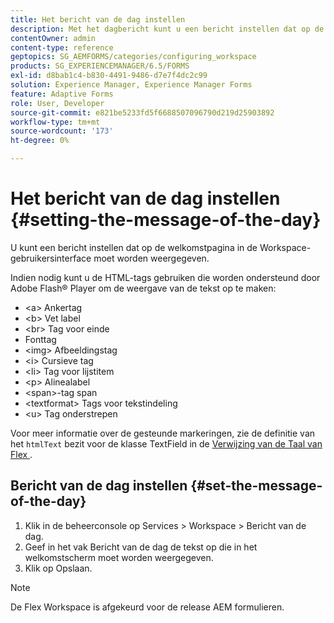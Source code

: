 ```yaml
---
title: Het bericht van de dag instellen
description: Met het dagbericht kunt u een bericht instellen dat op de welkomstpagina in de gebruikersinterface van Workspace moet worden weergegeven.
contentOwner: admin
content-type: reference
geptopics: SG_AEMFORMS/categories/configuring_workspace
products: SG_EXPERIENCEMANAGER/6.5/FORMS
exl-id: d8bab1c4-b830-4491-9486-d7e7f4dc2c99
solution: Experience Manager, Experience Manager Forms
feature: Adaptive Forms
role: User, Developer
source-git-commit: e821be5233fd5f6688507096790d219d25903892
workflow-type: tm+mt
source-wordcount: '173'
ht-degree: 0%

---
```


# Het bericht van de dag instellen {#setting-the-message-of-the-day}

U kunt een bericht instellen dat op de welkomstpagina in de Workspace-gebruikersinterface moet worden weergegeven.

Indien nodig kunt u de HTML-tags gebruiken die worden ondersteund door Adobe Flash® Player om de weergave van de tekst op te maken:

* &lt;a> Ankertag
* &lt;b> Vet label
* &lt;br> Tag voor einde
* Fonttag
* &lt;img> Afbeeldingstag
* &lt;i> Cursieve tag
* &lt;li> Tag voor lijstitem
* &lt;p> Alinealabel
* &lt;span>-tag span
* &lt;textformat> Tags voor tekstindeling
* &lt;u> Tag onderstrepen

Voor meer informatie over de gesteunde markeringen, zie de definitie van het `htmlText` bezit voor de klasse TextField in de [ Verwijzing van de Taal van Flex ](https://flex.apache.org/).

## Bericht van de dag instellen {#set-the-message-of-the-day}

1. Klik in de beheerconsole op Services > Workspace > Bericht van de dag.
1. Geef in het vak Bericht van de dag de tekst op die in het welkomstscherm moet worden weergegeven.
1. Klik op Opslaan.

>[!NOTE]
>
>De Flex Workspace is afgekeurd voor de release AEM formulieren.
